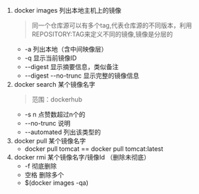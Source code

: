 1. docker images 列出本地主机上的镜像
	> 同一个仓库源可以有多个tag,代表仓库源的不同版本，利用REPOSITORY:TAG来定义不同的镜像,镜像是分层的
	* -a 列出本地（含中间映像层）
	* -q 显示当前镜像ID
	* --digest 显示摘要信息，类似备注
	* --digest --no-trunc 显示完整的镜像信息
2. docker search 某个镜像名字
	> 范围：dockerhub
	* -s n 点赞数超过n个的
	* --no-trunc 说明
	* --automated 列出该类型的
3. docker pull 某个镜像名字
	* docker pull tomcat == docker pull tomcat:latest
4. docker rmi 某个镜像名字/镜像Id （删除未彻底）
	* -f 彻底删除
	* 空格 删除多个
	* $(docker images -qa)

	